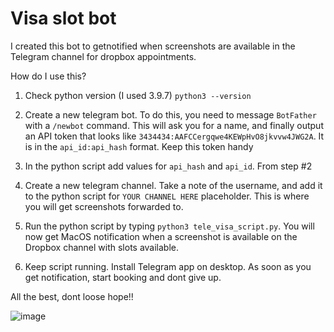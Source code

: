# Visa slot bot

I created this bot to getnotified when screenshots are available in the Telegram channel for dropbox appointments. 

How do I use this?

1. Check python version (I used 3.9.7)
`python3 --version`

2. Create a new telegram bot. To do this, you need to message `BotFather` with a `/newbot` command. This will ask you for a name, and finally output an API token that looks like `3434434:AAFCCergqwe4KEWpHvO8jkvvw4JWG2A`. It is in the `api_id:api_hash` format. Keep this token handy

3. In the python script add values for `api_hash` and `api_id`. From step #2

4. Create a new telegram channel. Take a note of the username, and add it to the python script for `YOUR CHANNEL HERE` placeholder. This is where you will get screenshots forwarded to. 

5. Run the python script by typing `python3 tele_visa_script.py`. You will now get MacOS notification when a screenshot is available on the Dropbox channel with slots available. 

6. Keep script running. Install Telegram app on desktop. As soon as you get notification, start booking and dont give up. 

All the best, dont loose hope!!

![image](https://user-images.githubusercontent.com/4116653/143068961-cb532e6d-1bc7-4777-b02e-a4f56eaf3a98.png)
